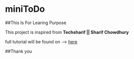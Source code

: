 # miniToDo


##This Is For Learing Purpose 

This project is inspired from **Techsharif || Sharif Chowdhury** 

full tutorial will be found on --> [here](https://youtu.be/476hqubm7gI?si=mb_mKmpbu8M3NU6V) 


##Thank you 
